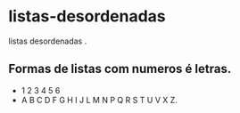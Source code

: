 # listas-desordenadas
listas desordenadas .
##  Formas de listas com numeros é letras.
- 1 2 3 4 5 6
- A B C D F G H I J L M N P Q R S T U V X Z.
 
